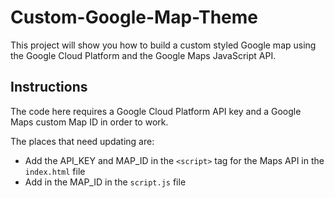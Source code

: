 # Custom-Google-Map-Theme

This project will show you how to build a custom styled Google map using the Google Cloud Platform and the Google Maps JavaScript API.
 
## Instructions

The code here requires a Google Cloud Platform API key and a Google Maps custom Map ID in order to work.

The places that need updating are:

* Add the API_KEY and MAP_ID in the `<script>` tag for the Maps API in the `index.html` file
* Add in the MAP_ID in the `script.js` file
